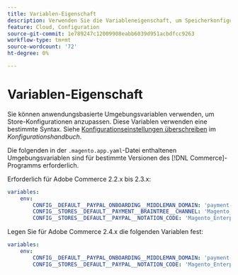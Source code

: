 ```yaml
---
title: Variablen-Eigenschaft
description: Verwenden Sie die Variableneigenschaft, um Speicherkonfigurationsoptionen für die Anwendung  [!DNL Commerce] .
feature: Cloud, Configuration
source-git-commit: 1e789247c12009908eabb6039d951acbdfcc9263
workflow-type: tm+mt
source-wordcount: '72'
ht-degree: 0%

---
```


# Variablen-Eigenschaft

Sie können anwendungsbasierte Umgebungsvariablen verwenden, um Store-Konfigurationen anzupassen. Diese Variablen verwenden eine bestimmte Syntax. Siehe [Konfigurationseinstellungen überschreiben](https://experienceleague.adobe.com/docs/commerce-operations/configuration-guide/paths/override-config-settings.html?lang=de) im _Konfigurationshandbuch_.

Die folgenden in der `.magento.app.yaml`-Datei enthaltenen Umgebungsvariablen sind für bestimmte Versionen des [!DNL Commerce]-Programms erforderlich.

Erforderlich für Adobe Commerce 2.2.x bis 2.3.x:

```yaml
variables:
    env:
        CONFIG__DEFAULT__PAYPAL_ONBOARDING__MIDDLEMAN_DOMAIN: 'payment-broker.magento.com'
        CONFIG__STORES__DEFAULT__PAYMENT__BRAINTREE__CHANNEL: 'Magento_Enterprise_Cloud_BT'
        CONFIG__STORES__DEFAULT__PAYPAL__NOTATION_CODE: 'Magento_Enterprise_Cloud'
```

Legen Sie für Adobe Commerce 2.4.x die folgenden Variablen fest:

```yaml
variables:
    env:
        CONFIG__DEFAULT__PAYPAL_ONBOARDING__MIDDLEMAN_DOMAIN: 'payment-broker.magento.com'
        CONFIG__STORES__DEFAULT__PAYPAL__NOTATION_CODE: 'Magento_Enterprise_Cloud'
```
